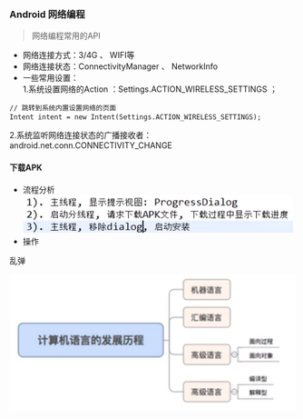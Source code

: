 ### Android 网络编程

> 网络编程常用的API

- 网络连接方式：3/4G 、 WIFI等 <br>
- 网络连接状态：ConnectivityManager 、 NetworkInfo  <br>
- 一些常用设置： <br>
1.系统设置网络的Action ：Settings.ACTION_WIRELESS_SETTINGS ；
```
// 跳转到系统内置设置网络的页面
Intent intent = new Intent(Settings.ACTION_WIRELESS_SETTINGS);
```
2.系统监听网络连接状态的广播接收者：android.net.conn.CONNECTIVITY_CHANGE <br>

#### 下载APK
- 流程分析 <br>
![](images/下载APK流程.png) <br>
- 操作


乱弹

![计算机语言的发展过程](images/计算机语言的发展过程.png)